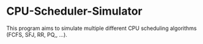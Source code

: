 # CPU-Scheduler-Simulator
This program aims to simulate multiple different CPU scheduling algorithms (FCFS, SFJ, RR, PQ,,  ...). 
